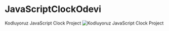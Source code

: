 # JavaScriptClockOdevi
Kodluyoruz JavaScript Clock Project
![Kodluyoruz JavaScript Clock Project](https://user-images.githubusercontent.com/113183535/211145330-d9ea4d0c-9e4a-4c35-b547-2cd0f1ff2e8e.png)
